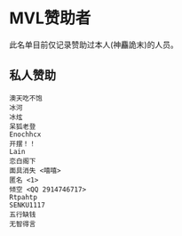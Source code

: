 # MVL赞助者

此名单目前仅记录赞助过本人(神麤詭末)的人员。

## 私人赞助

    澳天吃不饱
    冰河
    冰炫
    呆狐老登
    Enochhcx
    开摆！！
    Lain
    恋白阁下
    面具消失 <嘻嘻>
    匿名 <1>
    倾空 <QQ 2914746717>
    Rtpahtp
    SENKU1117
    五行缺钱
    无智得言
